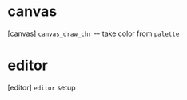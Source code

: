 # canvas

[canvas] `canvas_draw_chr` -- take color from `palette`

# editor

[editor] `editor` setup
